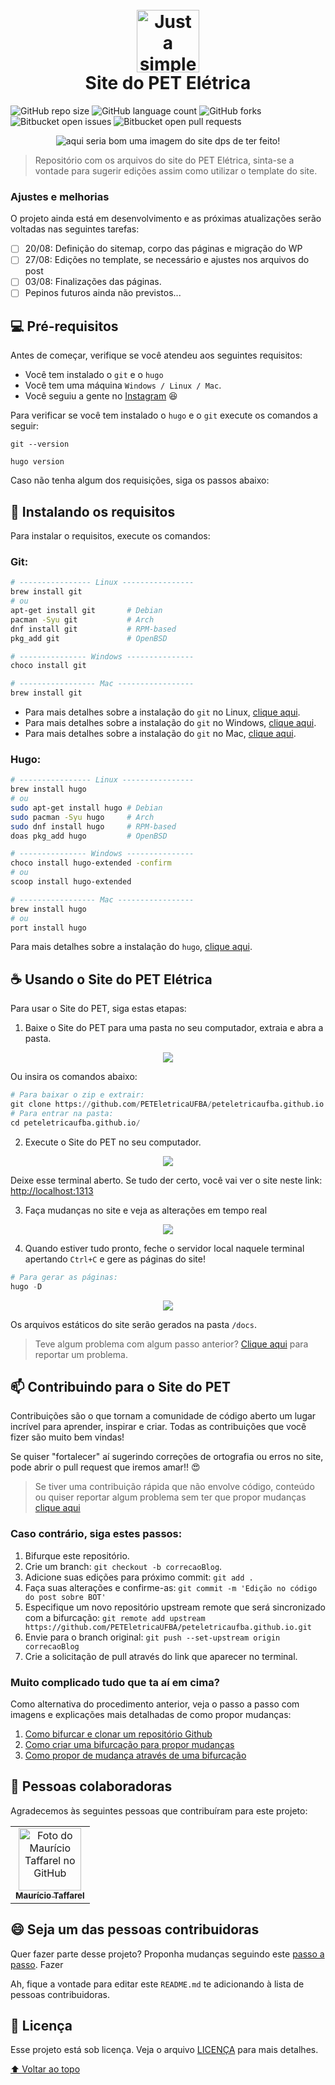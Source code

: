 <h1 align="center" id="site-do-pet">
  <br>
  <a href="#"><img src="https://raw.githubusercontent.com/PETEletricaUFBA/peteletricaufba.github.io/main/static/images/logo.png" alt="Just a simple icon" width="100px"></a>
  <br>
  Site do PET Elétrica
  <br>
</h1>

<!---Esses são exemplos. Veja https://shields.io para outras pessoas ou para personalizar este conjunto de escudos. Você pode querer incluir dependências, status do projeto e informações de licença aqui--->

![GitHub repo size](https://img.shields.io/github/languages/code-size/PETEletricaUFBA/peteletricaufba.github.io?style=for-the-badge)
![GitHub language count](https://img.shields.io/github/languages/count/PETEletricaUFBA/peteletricaufba.github.io?style=for-the-badge)
![GitHub forks](https://img.shields.io/github/forks/PETEletricaUFBA/peteletricaufba.github.io?style=for-the-badge)
![Bitbucket open issues](https://img.shields.io/bitbucket/issues/PETEletricaUFBA/peteletricaufba.github.io?style=for-the-badge)
![Bitbucket open pull requests](https://img.shields.io/bitbucket/pr-raw/PETEletricaUFBA/peteletricaufba.github.io?style=for-the-badge)

<center>
<img src="https://raw.githubusercontent.com/PETEletricaUFBA/peteletricaufba.github.io/main/static/images/logo.png" alt="aqui seria bom uma imagem do site dps de ter feito!">
</center>

> Repositório com os arquivos do site do PET Elétrica, sinta-se a vontade para sugerir edições assim como utilizar o template do site.

### Ajustes e melhorias

O projeto ainda está em desenvolvimento e as próximas atualizações serão voltadas nas seguintes tarefas:

- [ ] 20/08: Definição do sitemap, corpo das páginas e migração do WP
- [ ] 27/08: Edições no template, se necessário e ajustes nos arquivos do post
- [ ] 03/08: Finalizações das páginas.
- [ ] Pepinos futuros ainda não previstos...

## 💻 Pré-requisitos

Antes de começar, verifique se você atendeu aos seguintes requisitos:
<!---Estes são apenas requisitos de exemplo. Adicionar, duplicar ou remover conforme necessário--->
* Você tem instalado o `git` e o `hugo`
* Você tem uma máquina `Windows / Linux / Mac`.
* Você seguiu a gente no [Instagram](https://www.instagram.com/peteletricaufba/) :laughing:

Para verificar se você tem instalado o `hugo` e o `git` execute os comandos a seguir:

```
git --version
```

```
hugo version
```

Caso não tenha algum dos requisições, siga os passos abaixo:

## 🚀 Instalando os requisitos

Para instalar o requisitos, execute os comandos:

### Git:

```bash
# ---------------- Linux ----------------
brew install git
# ou 
apt-get install git       # Debian
pacman -Syu git           # Arch
dnf install git           # RPM-based
pkg_add git               # OpenBSD

# --------------- Windows ---------------
choco install git

# ----------------- Mac -----------------
brew install git
```
- Para mais detalhes sobre a instalação do `git` no Linux, [clique aqui](https://git-scm.com/download/linux).
- Para mais detalhes sobre a instalação do `git` no Windows, [clique aqui](https://git-scm.com/download/windows).
- Para mais detalhes sobre a instalação do `git` no Mac, [clique aqui](https://git-scm.com/download/mac).


### Hugo:

```bash
# ---------------- Linux ----------------
brew install hugo
# ou 
sudo apt-get install hugo # Debian
sudo pacman -Syu hugo     # Arch
sudo dnf install hugo     # RPM-based
doas pkg_add hugo         # OpenBSD

# --------------- Windows ---------------
choco install hugo-extended -confirm
# ou
scoop install hugo-extended

# ----------------- Mac -----------------
brew install hugo
# ou
port install hugo
```
Para mais detalhes sobre a instalação do `hugo`, [clique aqui](https://gohugo.io/getting-started/installing).

## ☕ Usando o Site do PET Elétrica

Para usar o Site do PET, siga estas etapas:

1. Baixe o Site do PET para uma pasta no seu computador, extraia e abra a pasta.

<center>
<img src="assets/download.gif">
</center>

Ou insira os comandos abaixo:

```python
# Para baixar o zip e extrair:
git clone https://github.com/PETEletricaUFBA/peteletricaufba.github.io.git
# Para entrar na pasta:
cd peteletricaufba.github.io/
```

2. Execute o Site do PET no seu computador.
<center>
<img src="assets/execute.gif">
</center>

Deixe esse terminal aberto. Se tudo der certo, você vai ver o site neste link: [http://localhost:1313](http://localhost:1313)

3. Faça mudanças no site e veja as alterações em tempo real
<center>
<img src="assets/editing.gif">
</center>

4. Quando estiver tudo pronto, feche o servidor local naquele terminal apertando `Ctrl+C` e gere as páginas do site!
```python
# Para gerar as páginas:
hugo -D
```
<center>
<img src="assets/generate.gif">
</center>

Os arquivos estáticos do site serão gerados na pasta `/docs`.

> Teve algum problema com algum passo anterior? [Clique aqui](https://github.com/PETEletricaUFBA/peteletricaufba.github.io/issues/new) para reportar um problema.

<h2 id="contribuir">📫 Contribuindo para o Site do PET</h2>

<!---Se o seu README for longo ou se você tiver algum processo ou etapas específicas que deseja que os contribuidores sigam, considere a criação de um arquivo CONTRIBUTING.md separado--->
Contribuições são o que tornam a comunidade de código aberto um lugar incrível para aprender, inspirar e criar. Todas as contribuições que você fizer são muito bem vindas!

Se quiser "fortalecer" aí sugerindo correções de ortografia ou erros no site, pode abrir o pull request que iremos amar!! :heart_eyes:

> Se tiver uma contribuição rápida que não envolve código, conteúdo ou quiser reportar algum problema sem ter que propor mudanças [clique aqui](https://github.com/PETEletricaUFBA/peteletricaufba.github.io/issues/new)

### Caso contrário, siga estes passos:

1. Bifurque este repositório.
2. Crie um branch: `git checkout -b correcaoBlog`.
3. Adicione suas edições para próximo commit: `git add .`
4. Faça suas alterações e confirme-as: `git commit -m 'Edição no código do post sobre BOT'`
5. Especifique um novo repositório upstream remote que será sincronizado com a bifurcação: `git remote add upstream https://github.com/PETEletricaUFBA/peteletricaufba.github.io.git`
6. Envie para o branch original: `git push --set-upstream origin correcaoBlog`
7. Crie a solicitação de pull através do link que aparecer no terminal.

### Muito complicado tudo que ta aí em cima?

Como alternativa do procedimento anterior, veja o passo a passo com imagens e explicações mais detalhadas de como propor mudanças:

1. [Como bifurcar e clonar um repositório Github](https://docs.github.com/pt/github/getting-started-with-github/quickstart/fork-a-repo)
2. [Como criar uma bifurcação para propor mudanças](https://docs.github.com/pt/github/collaborating-with-pull-requests/proposing-changes-to-your-work-with-pull-requests/creating-and-deleting-branches-within-your-repository)
3. [Como propor de mudança através de uma bifurcação](https://docs.github.com/pt/github/collaborating-with-pull-requests/proposing-changes-to-your-work-with-pull-requests/creating-a-pull-request-from-a-fork)

## 🤝 Pessoas colaboradoras

Agradecemos às seguintes pessoas que contribuíram para este projeto:

<table>
  <tr>
    <td align="center">
      <a href="https://github.com/taffarel55">
        <img src="https://avatars3.githubusercontent.com/u/18634201" width="100px;" alt="Foto do Maurício Taffarel no GitHub"/><br>
        <sub>
          <b>Maurício Taffarel</b>
        </sub>
      </a>
    </td>
    <!--
    <td align="center">
      <a href="#">
        <img src="https://s2.glbimg.com/FUcw2usZfSTL6yCCGj3L3v3SpJ8=/smart/e.glbimg.com/og/ed/f/original/2019/04/25/zuckerberg_podcast.jpg" width="100px;" alt="Foto do Mark Zuckerberg"/><br>
        <sub>
          <b>Mark Zuckerberg</b>
        </sub>
      </a>
    </td>
    <td align="center">
      <a href="#">
        <img src="https://miro.medium.com/max/360/0*1SkS3mSorArvY9kS.jpg" width="100px;" alt="Foto do Steve Jobs"/><br>
        <sub>
          <b>Steve Jobs</b>
        </sub>
      </a>
    </td>
    -->
  </tr>
</table>


## 😄 Seja um das pessoas contribuidoras<br>

Quer fazer parte desse projeto? Proponha mudanças seguindo este [passo a passo](#contribuir). Fazer

Ah, fique a vontade para editar este `README.md` te adicionando à lista de pessoas contribuidoras.

## 📝 Licença

Esse projeto está sob licença. Veja o arquivo [LICENÇA](LICENSE) para mais detalhes.

[⬆ Voltar ao topo](#site-do-pet)<br>
